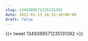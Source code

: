 ```yaml
---
slug: 1349389571235131392
date: 2021-01-13 16:15:18+00:00
draft: false
---
```


{{< tweet 1349389571235131392 >}}
